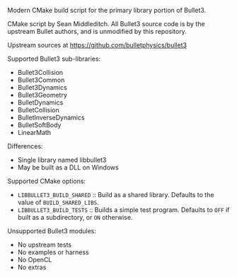 Modern CMake build script for the primary library portion of Bullet3.

CMake script by Sean Middleditch. All Bullet3 source code is by
the upstream Bullet authors, and is unmodified by this repository.

Upstream sources at https://github.com/bulletphysics/bullet3

Supported Bullet3 sub-libraries:

 - Bullet3Collision
 - Bullet3Common
 - Bullet3Dynamics
 - Bullet3Geometry
 - BulletDynamics
 - BulletCollision
 - BulletInverseDynamics
 - BulletSoftBody
 - LinearMath

 Differences:

 - Single library named libbullet3
 - May be built as a DLL on Windows

 Supported CMake options:

- `LIBBULLET3_BUILD_SHARED` :: Build as a shared library. Defaults to the value of `BUILD_SHARED_LIBS`.
- `LIBBULLET3_BUILD_TESTS` :: Builds a simple test program. Defaults to `OFF` if built as a subdirectory, or `ON` otherwise.

Unsupported Bullet3 modules:

 - No upstream tests
 - No examples or harness
 - No OpenCL
 - No extras